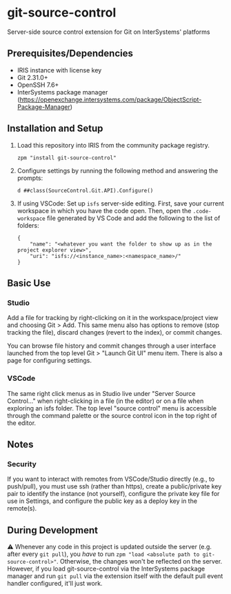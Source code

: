 # git-source-control
 Server-side source control extension for Git on InterSystems' platforms

## Prerequisites/Dependencies

* IRIS instance with license key
* Git 2.31.0+
* OpenSSH 7.6+
* InterSystems package manager (https://openexchange.intersystems.com/package/ObjectScript-Package-Manager)

## Installation and Setup

1. Load this repository into IRIS from the community package registry. 
    ```
    zpm "install git-source-control"
    ```
2. Configure settings by running the following method and answering the prompts:
   ```
   d ##class(SourceControl.Git.API).Configure()
   ```
3. If using VSCode: Set up `isfs` server-side editing. First, save your current workspace in which you have the code open. Then, open the `.code-workspace` file generated by VS Code and add the following to the list of folders: 
    ```
    {
        "name": "<whatever you want the folder to show up as in the project explorer view>",
        "uri": "isfs://<instance_name>:<namespace_name>/"
    }
    ```

## Basic Use

### Studio
Add a file for tracking by right-clicking on it in the workspace/project view and choosing Git &gt; Add.
This same menu also has options to remove (stop tracking the file), discard changes (revert to the index), or commit changes.

You can browse file history and commit changes through a user interface launched from the top level Git > "Launch Git UI" menu item. There is also a page for configuring settings.

### VSCode
The same right click menus as in Studio live under "Server Source Control..." when right-clicking in a file (in the editor) or on a file when exploring an isfs folder. The top level "source control" menu is accessible through the command palette or the source control icon in the top right of the editor.

## Notes

### Security
If you want to interact with remotes from VSCode/Studio directly (e.g., to push/pull), you must use ssh (rather than https), create a public/private key pair to identify the instance (not yourself), configure the private key file for use in Settings, and configure the public key as a deploy key in the remote(s).

## During Development

:warning: Whenever any code in this project is updated outside the server (e.g. after every `git pull`), you _have_ to run `zpm "load <absolute path to git-source-control>"`. Otherwise, the changes won't be reflected on the server. However, if you load git-source-control via the InterSystems package manager and run `git pull` via the extension itself with the default pull event handler configured, it'll just work.
